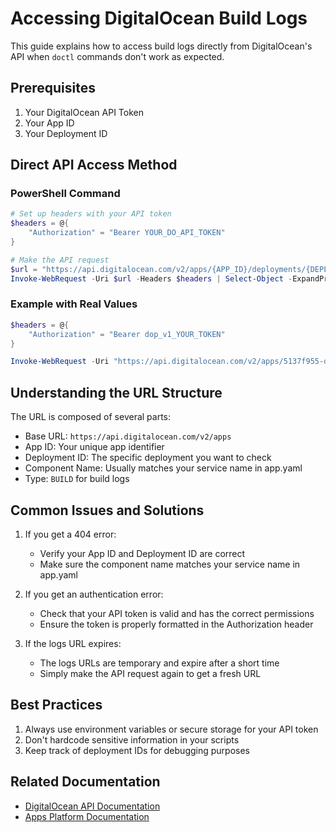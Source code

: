 # Accessing DigitalOcean Build Logs

This guide explains how to access build logs directly from DigitalOcean's API when `doctl` commands don't work as expected.

## Prerequisites

1. Your DigitalOcean API Token
2. Your App ID
3. Your Deployment ID

## Direct API Access Method

### PowerShell Command

```powershell
# Set up headers with your API token
$headers = @{ 
    "Authorization" = "Bearer YOUR_DO_API_TOKEN" 
}

# Make the API request
$url = "https://api.digitalocean.com/v2/apps/{APP_ID}/deployments/{DEPLOYMENT_ID}/components/{COMPONENT_NAME}/logs?type=BUILD"
Invoke-WebRequest -Uri $url -Headers $headers | Select-Object -ExpandProperty Content
```

### Example with Real Values

```powershell
$headers = @{ 
    "Authorization" = "Bearer dop_v1_YOUR_TOKEN" 
}

Invoke-WebRequest -Uri "https://api.digitalocean.com/v2/apps/5137f955-d71d-41a0-9774-fb35149ea21b/deployments/1da3eeab-f7ae-497a-a55f-b17f510fe799/components/autosportsgpt/logs?type=BUILD" -Headers $headers | Select-Object -ExpandProperty Content
```

## Understanding the URL Structure

The URL is composed of several parts:
- Base URL: `https://api.digitalocean.com/v2/apps`
- App ID: Your unique app identifier
- Deployment ID: The specific deployment you want to check
- Component Name: Usually matches your service name in app.yaml
- Type: `BUILD` for build logs

## Common Issues and Solutions

1. If you get a 404 error:
   - Verify your App ID and Deployment ID are correct
   - Make sure the component name matches your service name in app.yaml

2. If you get an authentication error:
   - Check that your API token is valid and has the correct permissions
   - Ensure the token is properly formatted in the Authorization header

3. If the logs URL expires:
   - The logs URLs are temporary and expire after a short time
   - Simply make the API request again to get a fresh URL

## Best Practices

1. Always use environment variables or secure storage for your API token
2. Don't hardcode sensitive information in your scripts
3. Keep track of deployment IDs for debugging purposes

## Related Documentation

- [DigitalOcean API Documentation](https://docs.digitalocean.com/reference/api/)
- [Apps Platform Documentation](https://docs.digitalocean.com/products/app-platform/)

